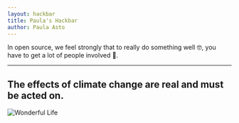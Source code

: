 ```yaml
---
layout: hackbar
title: Paula's Hackbar
author: Paula Asto
---
```


In open source, we feel strongly that to really do something well 🤓, you have to get a lot of people involved 💪.

---

## The effects of climate change are real and must be acted on.

![Wonderful Life]({{site.baseurl}}/assets/images/paula_asto.jpg)
